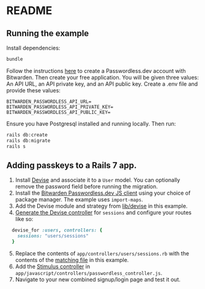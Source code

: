 # README

## Running the example

Install dependencies:

```sh
bundle
```

Follow the instructions [here](https://admin.passwordless.dev/signup) to create a Passwordless.dev account with Bitwarden. Then create your free application. You will be given three values: An API URL, an API private key, and an API public key. Create a .env file and provide these values:

```env
BITWARDEN_PASSWORDLESS_API_URL=
BITWARDEN_PASSWORDLESS_API_PRIVATE_KEY=
BITWARDEN_PASSWORDLESS_API_PUBLIC_KEY=
```

Ensure you have Postgresql installed and running locally. Then run:

```sh
rails db:create
rails db:migrate
rails s
```

## Adding passkeys to a Rails 7 app.

1. Install [Devise](https://github.com/heartcombo/devise/tree/main) and associate it to a `User` model. You can optionally remove the password field before running the migration.
2. Install the [Bitwarden Passwordless.dev JS client](https://docs.passwordless.dev/guide/frontend/javascript.html) using your choice of package manager. The example uses `import-maps`.
3. Add the Devise module and strategy from [lib/devise](https://github.com/JackVCurtis/devise-passkeys-example/tree/main/lib/devise) in this example.
4. [Generate the Devise controller](https://github.com/heartcombo/devise?tab=readme-ov-file#configuring-controllers) for `sessions` and configure your routes like so:

```ruby
  devise_for :users, controllers: {
    sessions: "users/sessions"
  }
```

5. Replace the contents of `app/controllers/users/sessions.rb` with the contents of the [matching file](https://github.com/JackVCurtis/devise-passkeys-example/blob/main/app/controllers/users/sessions_controller.rb) in this example.
6. Add the [Stimulus controller](https://github.com/JackVCurtis/devise-passkeys-example/blob/main/app/javascript/controllers/passwordless_controller.js) in `app/javascript/controllers/passwordless_controller.js`.
7. Navigate to your new combined signup/login page and test it out.
